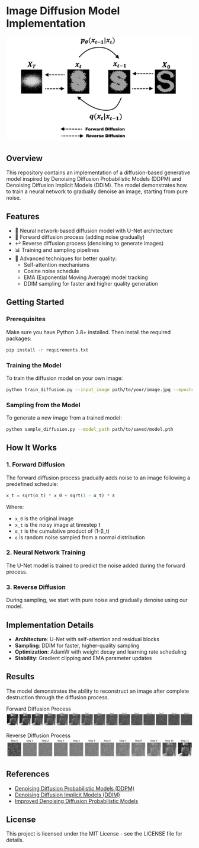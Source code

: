 # Image Diffusion Model Implementation

![Diffusion Process](https://github.com/chashmishcoder/Generative-AI/blob/main/Diffusion%20Model/diff_img.png)

## Overview

This repository contains an implementation of a diffusion-based generative model inspired by Denoising Diffusion Probabilistic Models (DDPM) and Denoising Diffusion Implicit Models (DDIM). The model demonstrates how to train a neural network to gradually denoise an image, starting from pure noise.

## Features

- 🧠 Neural network-based diffusion model with U-Net architecture
- 🔄 Forward diffusion process (adding noise gradually)
- ↩️ Reverse diffusion process (denoising to generate images)
- 📊 Training and sampling pipelines
- 🚀 Advanced techniques for better quality:
  - Self-attention mechanisms
  - Cosine noise schedule
  - EMA (Exponential Moving Average) model tracking
  - DDIM sampling for faster and higher quality generation

## Getting Started

### Prerequisites

Make sure you have Python 3.8+ installed. Then install the required packages:

```bash
pip install -r requirements.txt
```

### Training the Model

To train the diffusion model on your own image:

```bash
python train_diffusion.py --input_image path/to/your/image.jpg --epochs 50
```

### Sampling from the Model

To generate a new image from a trained model:

```bash
python sample_diffusion.py --model_path path/to/saved/model.pth
```

## How It Works

### 1. Forward Diffusion

The forward diffusion process gradually adds noise to an image following a predefined schedule:

```python
x_t = sqrt(α_t) * x_0 + sqrt(1 - α_t) * ε
```

Where:
- `x_0` is the original image
- `x_t` is the noisy image at timestep t
- `α_t` is the cumulative product of (1-β_t)
- `ε` is random noise sampled from a normal distribution

### 2. Neural Network Training

The U-Net model is trained to predict the noise added during the forward process.

### 3. Reverse Diffusion

During sampling, we start with pure noise and gradually denoise using our model.

## Implementation Details

- **Architecture**: U-Net with self-attention and residual blocks
- **Sampling**: DDIM for faster, higher-quality sampling
- **Optimization**: AdamW with weight decay and learning rate scheduling
- **Stability**: Gradient clipping and EMA parameter updates

## Results

The model demonstrates the ability to reconstruct an image after complete destruction through the diffusion process.

Forward Diffusion Process
![Forward Diffusion Process](https://github.com/chashmishcoder/Generative-AI/blob/c493474bd0e8d79b2ad784f973906ccfa874ba7a/Diffusion%20Model/download%20(2).png)


Reverse Diffusion Process
![Reverse Diffusion Process](https://github.com/chashmishcoder/Generative-AI/blob/main/Diffusion%20Model/download%20(1).png)

## References

- [Denoising Diffusion Probabilistic Models (DDPM)](https://arxiv.org/abs/2006.11239)
- [Denoising Diffusion Implicit Models (DDIM)](https://arxiv.org/abs/2010.02502)
- [Improved Denoising Diffusion Probabilistic Models](https://arxiv.org/abs/2102.09672)

## License

This project is licensed under the MIT License - see the LICENSE file for details.
